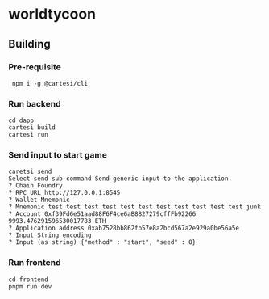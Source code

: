 # worldtycoon

## Building

### Pre-requisite
```shell
 npm i -g @cartesi/cli
```

### Run backend
```shell
cd dapp
cartesi build
cartesi run
```

### Send input to start game 
```shell
caretsi send
Select send sub-command Send generic input to the application.
? Chain Foundry
? RPC URL http://127.0.0.1:8545
? Wallet Mnemonic
? Mnemonic test test test test test test test test test test test junk
? Account 0xf39Fd6e51aad88F6F4ce6aB8827279cffFb92266 9993.476291596530017783 ETH
? Application address 0xab7528bb862fb57e8a2bcd567a2e929a0be56a5e
? Input String encoding
? Input (as string) {"method" : "start", "seed" : 0}
```

### Run frontend
```shell 
cd frontend
pnpm run dev
```